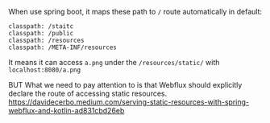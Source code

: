 When use spring boot, it maps these path to `/` route automatically in default:

```
classpath: /staitc
classpath: /public
classpath: /resources
classpath: /META-INF/resources
```

It means it can access `a.png` under the  `/resources/static/` with `localhost:8080/a.png` 

BUT What we need to pay attention to is that Webflux should explicitly declare the route of accessing static resources.
https://davidecerbo.medium.com/serving-static-resources-with-spring-webflux-and-kotlin-ad831cbd26eb